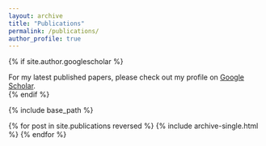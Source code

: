 ```yaml
---
layout: archive
title: "Publications"
permalink: /publications/
author_profile: true
---
```


{% if site.author.googlescholar %}
  <div class="wordwrap"> For my latest published papers, please check out my profile on <a href="{{site.author.googlescholar}}">Google Scholar</a>.</div>
{% endif %}

{% include base_path %}

{% for post in site.publications reversed %}
  {% include archive-single.html %}
{% endfor %}
